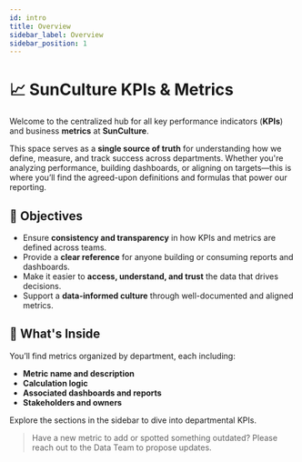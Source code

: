 ```yaml
---
id: intro
title: Overview
sidebar_label: Overview
sidebar_position: 1
---
```


# 📈 SunCulture KPIs & Metrics

Welcome to the centralized hub for all key performance indicators (**KPIs**) and business **metrics** at **SunCulture**.

This space serves as a **single source of truth** for understanding how we define, measure, and track success across departments. Whether you're analyzing performance, building dashboards, or aligning on targets—this is where you’ll find the agreed-upon definitions and formulas that power our reporting.

## 🎯 Objectives

- Ensure **consistency and transparency** in how KPIs and metrics are defined across teams.
- Provide a **clear reference** for anyone building or consuming reports and dashboards.
- Make it easier to **access, understand, and trust** the data that drives decisions.
- Support a **data-informed culture** through well-documented and aligned metrics.

## 📁 What's Inside

You’ll find metrics organized by department, each including:

- **Metric name and description**
- **Calculation logic**
- **Associated dashboards and reports**
- **Stakeholders and owners**

Explore the sections in the sidebar to dive into departmental KPIs.

> Have a new metric to add or spotted something outdated? Please reach out to the Data Team to propose updates.
